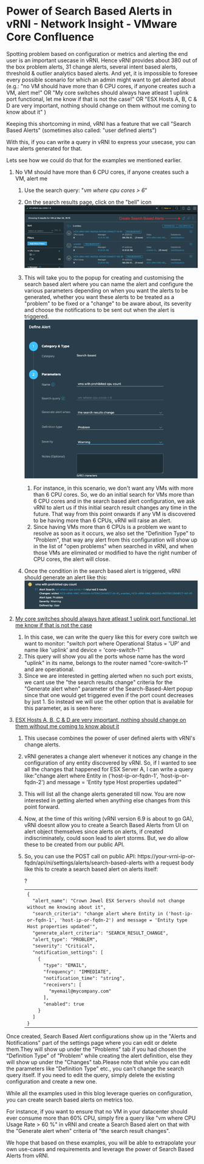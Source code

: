 # Power of Search Based Alerts in vRNI - Network Insight - VMware Core Confluence

Spotting problem based on configuration or metrics and alerting the end
user is an important usecase in vRNI. Hence vRNI provides about 380 out
of the box problem alerts, 31 change alerts, several intent based
alerts, threshold & outlier analytics based alerts. And yet, it is
impossible to foresee every possible scenario for which an admin might
want to get alerted about (e.g.: "no VM should have more than 6 CPU
cores, if anyone creates such a VM, alert me!" OR "My core switches
should always have atleast 1 uplink port functional, let me know if that
is not the case!" OR "ESX Hosts A, B, C & D are very important, nothing
should change on them without me coming to know about it" )

Keeping this shortcoming in mind, vRNI has a feature that we call
"Search Based Alerts" (sometimes also called: "user defined alerts")

With this, if you can write a query in vRNI to express your usecase, you
can have alerts generated for that.

Lets see how we could do that for the examples we mentioned earlier.

1. No VM should have more than 6 CPU cores, if anyone creates such a
   VM, alert me
   
   1. Use the search query: "*vm where cpu cores \> 6*"  
   
   2. On the search results page, click on the "bell" icon  
      ![](/docs/assets/images/search_based_alerts/Screenshot%202023-03-24%20at%2019.15.20.png)
       
   
   3. This will take you to the popup for creating and customising the
      search based alert where you can name the alert and configure
      the various parameters depending on when you want the alerts to
      be generated, whether you want these alerts to be treated as a
      "problem" to be fixed or a "change" to be aware about, its
      severity and choose the notifications to be sent out when the
      alert is triggered.  
      ![](/docs/assets/images/search_based_alerts/Screenshot%202023-03-24%20at%2019.16.31.png) 
      
      1. For instance, in this scenario, we don't want any VMs with
         more than 6 CPU cores. So, we do an initial search for VMs
         more than 6 CPU cores and in the search based alert
         configuration, we ask vRNI to alert us if this initial
         search result changes any time in the future. That way from
         this point onwards if any VM is discovered to be having more
         than 6 CPUs, vRNI will raise an alert.
      2. Since having VMs more than 6 CPUs is a problem we want to
         resolve as soon as it occurs, we also set the "Definition
         Type" to "Problem", that way any alert from this
         configuration will show up in the list of "open problems"
         when searched in vRNI, and when those VMs are eliminated or
         modified to have the right number of CPU cores, the alert
         will close.  
   
   4. Once the condition in the search based alert is triggered, vRNI
      should generate an alert like this:  
      ![](/docs/assets/images/search_based_alerts/Screenshot%202023-03-24%20at%2020.01.23.png) 

2. <u>My core switches should always have atleast 1 uplink port
   functional, let me know if that is not the case</u>
   
   1. In this case, we can write the query like this for every core
      switch we want to monitor: "switch port where Operational Status
      = 'UP' and name like 'uplink' and device = 'core-switch-1'"
   2. This query will show you all the ports whose name has the word
      "uplink" in its name, belongs to the router named
      "core-switch-1" and are operational.
   3. Since we are interested in getting alerted when no such port
      exists, we cant use the "the search results change" criteria for
      the "Generate alert when" parameter of the Search-Based-Alert
      popup since that one would get triggered even if the port count
      decreases by just 1. So instead we will use the other option
      that is available for this parameter, as is seen here:

3. <u>ESX Hosts A, B, C & D are very important, nothing should change
   on them without me coming to know about it</u>
   
   1. This usecase combines the power of user defined alerts with
      vRNI's change alerts.
   
   2. vRNI generates a change alert whenever it notices any change in
      the configuration of any entity discovered by vRNI. So, if I
      wanted to see all the changes that happened for ESX Server A, I
      can write a query like:"change alert where Entity in
      ('host-ip-or-fqdn-1', 'host-ip-or-fqdn-2') and message = 'Entity
      type Host properties updated'"
   
   3. This will list all the change alerts generated till now. You are
      now interested in getting alerted when anything else changes
      from this point forward.
   
   4. Now, at the time of this writing (vRNI version 6.9 is about to
      go GA), vRNI doesnt allow you to create a Search Based Alerts
      from UI on alert object themselves since alerts on alerts, if
      created indiscriminately, could soon lead to alert storms. But,
      we do allow these to be created from our public API.
   
   5. So, you can use the POST call on public
      API: https://your-vrni-ip-or-fqdn/api/ni/settings/alerts/search-based-alerts with
      a request body like this to create a search based alert on
      alerts itself:
      
      ?
      
      <table data-border="0" data-cellpadding="0" data-cellspacing="0">
      <colgroup>
      <col style="width: 100%" />
      </colgroup>
      <tbody>
      <tr class="odd">
      <td class="code"><div class="container"
      title="Hint: double-click to select code">
      <div class="line number1 index0 alt2" data-bidi-marker="true">
      <code class="sourceCode java"><span class="op">{</span></code>
      </div>
      <div class="line number2 index1 alt1" data-bidi-marker="true">
      <code class="sourceCode java">  </code><code
      class="sourceCode java"><span class="st">"alert_name"</span></code><code
      class="sourceCode java"><span class="op">:</span> </code><code
      class="sourceCode java"><span class="st">"Crown Jewel ESX Servers should not change without me knowing about it"</span></code><code
      class="sourceCode java"><span class="op">,</span></code>
      </div>
      <div class="line number3 index2 alt2" data-bidi-marker="true">
      <code class="sourceCode java">  </code><code
      class="sourceCode java"><span class="st">"search_criteria"</span></code><code
      class="sourceCode java"><span class="op">:</span> </code><code
      class="sourceCode java"><span class="st">"change alert where Entity in (&#39;host-ip-or-fqdn-1&#39;, &#39;host-ip-or-fqdn-2&#39;) and message = &#39;Entity type Host properties updated&#39;"</span></code><code
      class="sourceCode java"><span class="op">,</span></code>
      </div>
      <div class="line number4 index3 alt1" data-bidi-marker="true">
      <code class="sourceCode java">  </code><code
      class="sourceCode java"><span class="st">"generate_alert_criteria"</span></code><code
      class="sourceCode java"><span class="op">:</span> </code><code
      class="sourceCode java"><span class="st">"SEARCH_RESULT_CHANGE"</span></code><code
      class="sourceCode java"><span class="op">,</span></code>
      </div>
      <div class="line number5 index4 alt2" data-bidi-marker="true">
      <code class="sourceCode java">  </code><code
      class="sourceCode java"><span class="st">"alert_type"</span></code><code
      class="sourceCode java"><span class="op">:</span> </code><code
      class="sourceCode java"><span class="st">"PROBLEM"</span></code><code
      class="sourceCode java"><span class="op">,</span></code>
      </div>
      <div class="line number6 index5 alt1" data-bidi-marker="true">
      <code class="sourceCode java">  </code><code
      class="sourceCode java"><span class="st">"severity"</span></code><code
      class="sourceCode java"><span class="op">:</span> </code><code
      class="sourceCode java"><span class="st">"Critical"</span></code><code
      class="sourceCode java"><span class="op">,</span></code>
      </div>
      <div class="line number7 index6 alt2" data-bidi-marker="true">
      <code class="sourceCode java">  </code><code
      class="sourceCode java"><span class="st">"notification_settings"</span></code><code
      class="sourceCode java"><span class="op">:</span> <span class="op">[</span></code>
      </div>
      <div class="line number8 index7 alt1" data-bidi-marker="true">
      <code class="sourceCode java">    </code><code
      class="sourceCode java"><span class="op">{</span></code>
      </div>
      <div class="line number9 index8 alt2" data-bidi-marker="true">
      <code class="sourceCode java">      </code><code
      class="sourceCode java"><span class="st">"type"</span></code><code
      class="sourceCode java"><span class="op">:</span> </code><code
      class="sourceCode java"><span class="st">"EMAIL"</span></code><code
      class="sourceCode java"><span class="op">,</span></code>
      </div>
      <div class="line number10 index9 alt1" data-bidi-marker="true">
      <code class="sourceCode java">      </code><code
      class="sourceCode java"><span class="st">"frequency"</span></code><code
      class="sourceCode java"><span class="op">:</span> </code><code
      class="sourceCode java"><span class="st">"IMMEDIATE"</span></code><code
      class="sourceCode java"><span class="op">,</span></code>
      </div>
      <div class="line number11 index10 alt2" data-bidi-marker="true">
      <code class="sourceCode java">      </code><code
      class="sourceCode java"><span class="st">"notification_time"</span></code><code
      class="sourceCode java"><span class="op">:</span> </code><code
      class="sourceCode java"><span class="st">"string"</span></code><code
      class="sourceCode java"><span class="op">,</span></code>
      </div>
      <div class="line number12 index11 alt1" data-bidi-marker="true">
      <code class="sourceCode java">      </code><code
      class="sourceCode java"><span class="st">"receivers"</span></code><code
      class="sourceCode java"><span class="op">:</span> <span class="op">[</span></code>
      </div>
      <div class="line number13 index12 alt2" data-bidi-marker="true">
      <code class="sourceCode java">        </code><code
      class="sourceCode java"><span class="st">"myemail@mycompany.com"</span></code>
      </div>
      <div class="line number14 index13 alt1" data-bidi-marker="true">
      <code class="sourceCode java">      </code><code
      class="sourceCode java"><span class="op">],</span></code>
      </div>
      <div class="line number15 index14 alt2" data-bidi-marker="true">
      <code class="sourceCode java">      </code><code
      class="sourceCode java"><span class="st">"enabled"</span></code><code
      class="sourceCode java"><span class="op">:</span> </code><code
      class="sourceCode java"><span class="kw">true</span></code>
      </div>
      <div class="line number16 index15 alt1" data-bidi-marker="true">
      <code class="sourceCode java">    </code><code
      class="sourceCode java"><span class="op">}</span></code>
      </div>
      <div class="line number17 index16 alt2" data-bidi-marker="true">
      <code class="sourceCode java">  </code><code
      class="sourceCode java"><span class="op">]</span></code>
      </div>
      <div class="line number18 index17 alt1" data-bidi-marker="true">
      <code class="sourceCode java"><span class="op">}</span></code>
      </div>
      </div></td>
      </tr>
      </tbody>
      </table>

Once created, Search Based Alert configurations show up in the "Alerts
and Notifications" part of the settings page where you can edit or
delete them.They will show up under the "Problems" tab if you had chosen
the "Definition Type" of "Problem" while creating the alert definition,
else they will show up under the "Changes" tab.Please note that while
you can edit the parameters like "Definition Type" etc., you can't
change the search query itself. If you need to edit the query, simply
delete the existing configuration and create a new one.  

While all the examples used in this blog leverage queries on
configuration, you can create search based alerts on metrics too.

For instance, if you want to ensure that no VM in your datacenter should
ever consume more than 60% CPU, simply fire a query like "vm where CPU
Usage Rate \> 60 %" in vRNI and create a Search Based alert on that with
the "Generate alert when" criteria of "the search result changes".

We hope that based on these examples, you will be able to extrapolate
your own use-cases and requirements and leverage the power of Search
Based Alerts from vRNI.
